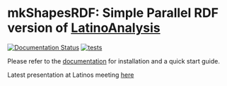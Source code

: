 # mkShapesRDF: Simple Parallel RDF version of [LatinoAnalysis](https://github.com/latinos/LatinoAnalysis/)
[![Documentation Status](https://readthedocs.org/projects/mkshapesrdf/badge/?version=latest)](https://mkshapesrdf.readthedocs.io/en/latest/?badge=latest)
[![tests](https://github.com/giorgiopizz/mkShapesRDF_test/actions/workflows/ci_lint_format_test.yml/badge.svg)](https://github.com/giorgiopizz/mkShapesRDF_test/actions/workflows/ci_lint_format_test.yml)


Please refer to the [documentation](https://mkshapesrdf.readthedocs.io/en/latest/) for installation and a quick start guide.

Latest presentation at Latinos meeting [here](https://indico.cern.ch/event/1233729/contributions/5380538/attachments/2636898/4562210/mkShapesRDF%2026_04.pdf)
